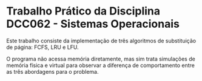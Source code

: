 # Trabalho Prático da Disciplina DCC062 - Sistemas Operacionais

Este trabalho consiste da implementação de três algoritmos de substituição de página: FCFS, LRU e LFU. 

O programa não acessa memória diretamente, mas sim trata simulações de memória física e virtual para observar a diferença de comportamento entre as três abordagens para o problema. 